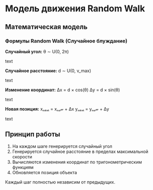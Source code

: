# Модель движения Random Walk

## Математическая модель

### Формулы Random Walk (Случайное блуждание)

**Случайный угол:**
θ ∼ U(0, 2π)

text

**Случайное расстояние:**
d ∼ U(0, v_max)

text

**Изменение координат:**
Δx = d × cos(θ)
Δy = d × sin(θ)

text

**Новая позиция:**
xₙₑₓₜ = xₙₒ𝓌 + Δx
yₙₑₓₜ = yₙₒ𝓌 + Δy

text

## Принцип работы

1. На каждом шаге генерируется случайный угол
2. Генерируется случайное расстояние в пределах максимальной скорости
3. Вычисляются изменения координат по тригонометрическим функциям
4. Обновляется позиция объекта

Каждый шаг полностью независим от предыдущих.
